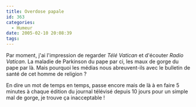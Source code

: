 ```yaml
---
title: Overdose papale
id: 363
categories:
  - Humeur
date: 2005-02-10 20:08:39
tags:
---
```


Par moment, j'ai l'impression de regarder _Télé Vatican_ et d'écouter _Radio Vatican_. La maladie de Parkinson du pape par ci, les maux de gorge du pape par là. Mais pourquoi les médias nous abreuvent-ils avec le bulletin de santé de cet homme de religion&nbsp;?

En dire un mot de temps en temps, passe encore mais de là à en faire 5 minutes à chaque édition du journal télévisé depuis 10 jours pour un simple mal de gorge, je trouve ça inacceptable&nbsp;!
